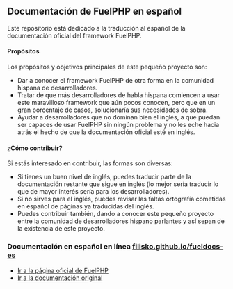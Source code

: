 ## Documentación de FuelPHP en español
Este repositorio está dedicado a la traducción al español de la documentación oficial del framework FuelPHP.

#### Propósitos
Los propósitos y objetivos principales de este pequeño proyecto son:
* Dar a conocer el framework FuelPHP de otra forma en la comunidad hispana de desarrolladores.
* Tratar de que más desarrolladores de habla hispana comiencen a usar este maravilloso framework que aún pocos conocen, pero que en un gran porcentaje de casos, solucionaría sus necesidades de sobra.
* Ayudar a desarrolladores que no dominan bien el inglés, a que puedan ser capaces de usar FuelPHP sin ningún problema y no les eche hacia atrás el hecho de que la documentación oficial esté en inglés.

#### ¿Cómo contribuir?
Si estás interesado en contribuir, las formas son diversas:
* Si tienes un buen nivel de inglés, puedes traducir parte de la documentación restante que sigue en inglés (lo mejor sería traducir lo que de mayor interés sería para los desarrolladores).
* Si no sirves para el inglés, puedes revisar las faltas ortografía cometidas en español de páginas ya traducidas del inglés.
* Puedes contribuir también, dando a conocer este pequeño proyecto entre la comunidad de desarrolladores hispano parlantes y así sepan de la existencia de este proyecto.

### Documentación en español en línea [filisko.github.io/fueldocs-es](http://filisko.github.io/fueldocs-es/)

* [Ir a la página oficial de FuelPHP](http://fuelphp.com/)
* [Ir a la documentación original](http://fuelphp.com/docs/)